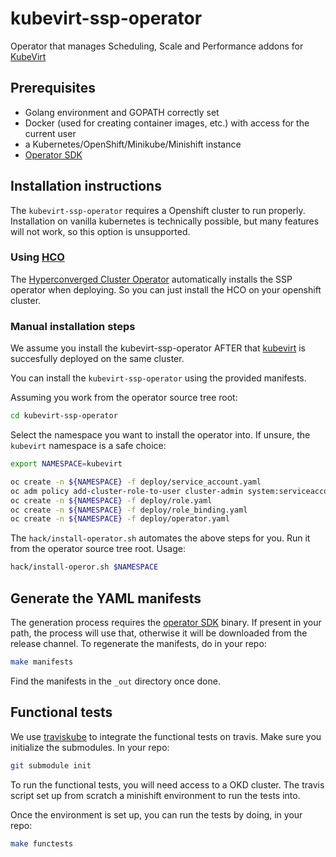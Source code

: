 # kubevirt-ssp-operator
Operator that manages Scheduling, Scale and Performance addons for [KubeVirt](https://kubevirt.io)

## Prerequisites

- Golang environment and GOPATH correctly set
- Docker (used for creating container images, etc.) with access for the current user
- a Kubernetes/OpenShift/Minikube/Minishift instance
- [Operator SDK](https://github.com/operator-framework/operator-sdk)

## Installation instructions

The `kubevirt-ssp-operator` requires a Openshift cluster to run properly.
Installation on vanilla kubernetes is technically possible, but many features will not work, so this option
is unsupported.

### Using [HCO](https://github.com/kubevirt/hyperconverged-cluster-operator)

The [Hyperconverged Cluster Operator](https://github.com/kubevirt/hyperconverged-cluster-operator) automatically
installs the SSP operator when deploying. So you can just install the HCO on your openshift cluster.

### Manual installation steps

We assume you install the kubevirt-ssp-operator AFTER that [kubevirt](https://kubevirt.io) is succesfully deployed on the same cluster.

You can install the `kubevirt-ssp-operator` using the provided manifests.

Assuming you work from the operator source tree root:
```bash
cd kubevirt-ssp-operator
```

Select the namespace you want to install the operator into. If unsure, the `kubevirt` namespace is a safe choice:
```bash
export NAMESPACE=kubevirt
```

```bash
oc create -n ${NAMESPACE} -f deploy/service_account.yaml
oc adm policy add-cluster-role-to-user cluster-admin system:serviceaccount:${NAMESPACE}:kubevirt-ssp-operator
oc create -n ${NAMESPACE} -f deploy/role.yaml
oc create -n ${NAMESPACE} -f deploy/role_binding.yaml
oc create -n ${NAMESPACE} -f deploy/operator.yaml
```

The `hack/install-operator.sh` automates the above steps for you. Run it from the operator source tree root.
Usage:
```bash
hack/install-operor.sh $NAMESPACE
```

## Generate the YAML manifests

The generation process requires the [operator SDK](https://github.com/operator-framework/operator-sdk) binary.
If present in your path, the process will use that, otherwise it will be downloaded from the release channel.
To regenerate the manifests, do in your repo:
```bash
make manifests
```
Find the manifests in the `_out` directory once done.

## Functional tests

We use [traviskube](https://gitihub.com/fromanirh/traviskube) to integrate the functional tests on travis.
Make sure you initialize the submodules. In your repo:
```bash
git submodule init
```

To run the functional tests, you will need access to a OKD cluster. The travis script set up from scratch
a minishift environment to run the tests into.

Once the environment is set up, you can run the tests by doing, in your repo:
```bash
make functests
```
